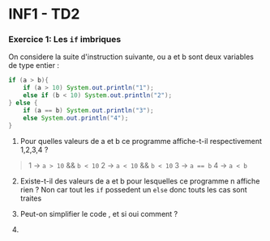 # INF1 - TD2

### Exercice 1: Les `if` imbriques

On considere la suite d'instruction suivante, ou a et b sont deux variables de type entier :
```Java
if (a > b){
	if (a > 10) System.out.println("1");
	else if (b < 10) System.out.println("2");
} else {
	if (a == b) System.out.println("3");
	else System.out.println("4");
}
```

1. Pour quelles valeurs de a et b ce programme affiche-t-il respectivement 1,2,3,4 ?
> 1 -> `a > 10` && `b < 10`
>2 -> `a < 10` && `b < 10`
>3 -> `a == b`
>4 -> `a < b`

2. Existe-t-il des valeurs de a et b pour lesquelles ce programme n affiche rien ?
Non car tout les `if` possedent un `else` donc touts les cas sont traites

 3. Peut-on simplifier le code , et si oui comment ?
 4. 